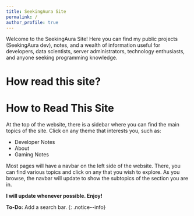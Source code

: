 ```yaml
---
title: SeekingAura Site
permalink: /
author_profile: true
---
```


Welcome to the SeekingAura Site! Here you can find my public projects (SeekingAura dev), notes, and a wealth of information useful for developers, data scientists, server administrators, technology enthusiasts, and anyone seeking programming knowledge.



# How read this site?
# How to Read This Site
At the top of the website, there is a sidebar where you can find the main topics of the site. Click on any theme that interests you, such as:
* Developer Notes
* About
* Gaming Notes

Most pages will have a navbar on the left side of the website. There, you can find various topics and click on any that you wish to explore. As you browse, the navbar will update to show the subtopics of the section you are in.

**I will update whenever possible. Enjoy!**

**To-Do:** Add a search bar.
{: .notice--info}

